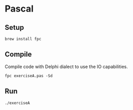 # Pascal

## Setup

```
brew install fpc
```

## Compile

Compile code with Delphi dialect to use the IO capabilities.

```
fpc exerciseA.pas -Sd
```

## Run

```
./exerciseA
```